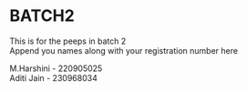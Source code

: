 # BATCH2
This is for the peeps in batch 2  
Append you names along with your registration number here

M.Harshini - 220905025    
Aditi Jain - 230968034
